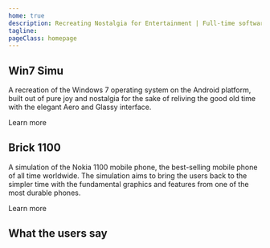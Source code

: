 ```yaml
---
home: true
description: Recreating Nostalgia for Entertainment | Full-time software developer, free-time app maker | Creator of Win7 Simu and other unique apps
tagline:
pageClass: homepage
---
```


<home-hero />

<home-section>
  <home-preview src="/assets/win7simu-logo.png" title="win7 simu" />
  <article>
    <h2>Win7 Simu</h2>
    <p>A recreation of the Windows 7 operating system on the Android platform,
    built out of pure joy and nostalgia for the sake of reliving the good old time
    with the elegant Aero and Glassy interface.</p>
    <footer>
      <a-button href="/win7simu/about.html">Learn more</a-button>
    </footer>
  </article>
</home-section>

<home-section class="right">
  <home-preview src="https://brick1100.visnalize.com" title="Brick 1100" />
  <article>
    <h2>Brick 1100</h2>
    <p>A simulation of the Nokia 1100 mobile phone, the best-selling mobile phone of all time worldwide.
    The simulation aims to bring the users back to the simpler time with the fundamental graphics
    and features from one of the most durable phones.</p>
    <footer>
      <a-button href="/brick1100/about.html">Learn more</a-button>
    </footer>
  </article>
</home-section>

<google-ads />

<home-section>
  <article>
    <h2>What the users say</h2>
    <home-reviews />
  </article>
</home-section>

<home-footer />
